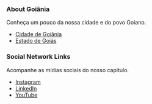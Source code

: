 ### About Goiânia
Conheça um pouco da nossa cidade e do povo Goiano.

* [Cidade de Goiânia](https://pt.wikipedia.org/wiki/Goi%C3%A2nia)
* [Estado de Goiás](https://pt.wikipedia.org/wiki/Goi%C3%A1s)
  

### Social Network Links
Acompanhe as mídias sociais do nosso capítulo.

* [Instagram](https://www.instagram.com/owasp_goiania)
* [LinkedIn](https://www.linkedin.com/in/owasp-goiania/)
* [YouTube](https://www.youtube.com/channel/UC3r4nO2QIpPRn-4VKMlY1BQ)

